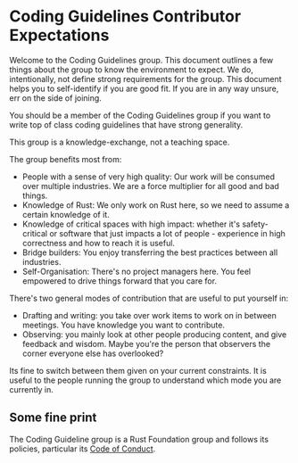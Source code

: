 # Coding Guidelines Contributor Expectations

Welcome to the Coding Guidelines group. This document outlines a few things about the group to know the environment to expect. We do, intentionally, not define strong requirements for the group. This document helps you to self-identify if you are good fit. If you are in any way unsure, err on the side of joining.

You should be a member of the Coding Guidelines group if you want to write top of class coding guidelines that have strong generality.

This group is a knowledge-exchange, not a teaching space.

The group benefits most from:
* People with a sense of very high quality: Our work will be consumed over multiple industries. We are a force multiplier for all good and bad things.
* Knowledge of Rust: We only work on Rust here, so we need to assume a certain knowledge of it.
* Knowledge of critical spaces with high impact: whether it's safety-critical or software that just impacts a lot of people - experience in high correctness and how to reach it is useful.
* Bridge builders: You enjoy transferring the best practices between all industries.
* Self-Organisation: There's no project managers here. You feel empowered to drive things forward that you care for.

There's two general modes of contribution that are useful to put yourself in:
* Drafting and writing: you take over work items to work on in between meetings. You have knowledge you want to contribute.
* Observing: you mainly look at other people producing content, and give feedback and wisdom. Maybe you're the person that observers the corner everyone else has overlooked?

Its fine to switch between them given on your current constraints. It is useful to the people running the group to understand which mode you are currently in.

## Some fine print

The Coding Guideline group is a Rust Foundation group and follows its policies, particular its [Code of Conduct](https://foundation.rust-lang.org/policies/code-of-conduct/).
